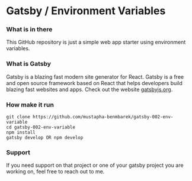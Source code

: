 # Gatsby / Environment Variables

### What is in there
This GitHub repository is just a simple web app starter using environment variables.


### What is Gatsby
Gatsby is a blazing fast modern site generator for React. Gatsby is a free and open source framework based on React that helps developers build blazing fast websites and apps. Check out the website [gatsbyjs.org](https://gatsbyjs.org).


### How make it run
```
git clone https://github.com/mustapha-benmbarek/gatsby-002-env-variable
cd gatsby-002-env-variable
npm install 
gatsby develop OR npm develop
```

### Support
If you need support on that project or one of your gatsby project you are working on, feel free to reach out to me.
